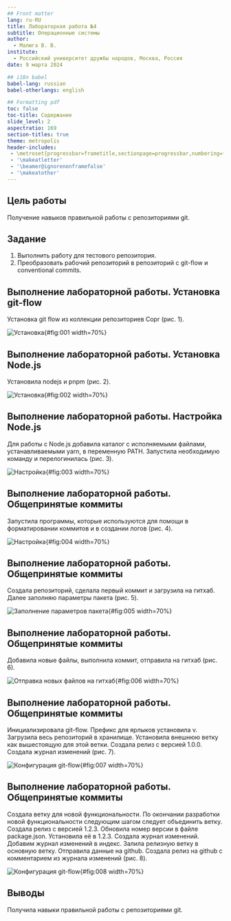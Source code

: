 ```yaml
---
## Front matter
lang: ru-RU
title: Лабораторная работа №4
subtitle: Операционные системы
author:
  - Малюга В. В.
institute:
  - Российский университет дружбы народов, Москва, Россия
date: 9 марта 2024

## i18n babel
babel-lang: russian
babel-otherlangs: english

## Formatting pdf
toc: false
toc-title: Содержание
slide_level: 2
aspectratio: 169
section-titles: true
theme: metropolis
header-includes:
 - \metroset{progressbar=frametitle,sectionpage=progressbar,numbering=fraction}
 - '\makeatletter'
 - '\beamer@ignorenonframefalse'
 - '\makeatother'
---
```



## Цель работы

  Получение навыков правильной работы с репозиториями git.  

## Задание

1. Выполнить работу для тестового репозитория.  
2. Преобразовать рабочий репозиторий в репозиторий с git-flow и conventional commits.  

## Выполнение лабораторной работы. Установка git-flow

Установка git flow из коллекции репозиториев Copr (рис. 1).  
  
![Установка](image/1.png){#fig:001 width=70%}  


## Выполнение лабораторной работы. Установка Node.js

Установила nodejs и pnpm (рис. 2).  

![Установка](image/23.png){#fig:002 width=70%}  

## Выполнение лабораторной работы. Настройка Node.js

Для работы с Node.js добавила каталог с исполняемыми файлами, устанавливаемыми yarn, в переменную PATH. Запустила необходимую команду и перелогинилась (рис. 3).  

![Настройка](image/4.png){#fig:003 width=70%}  

## Выполнение лабораторной работы. Общепринятые коммиты

Запустила программы, которые используются для помощи в форматировании коммитов и в создании логов (рис. 4).  

![Настройка](image/5.png){#fig:004 width=70%}  

## Выполнение лабораторной работы. Общепринятые коммиты 

Создала репозиторий, сделала первый коммит и загрузила на гитхаб. Далее заполняю параметры пакета (рис. 5).  

![Заполнение параметров пакета](image/6.png){#fig:005 width=70%}  

## Выполнение лабораторной работы. Общепринятые коммиты

Добавила новые файлы, выполнила коммит, отправила на гитхаб (рис. 6).  

![Отправка новых файлов на гитхаб](image/701.png){#fig:006 width=70%}  

## Выполнение лабораторной работы. Общепринятые коммиты


Инициализировала git-flow. Префикс для ярлыков установила v. Загрузила весь репозиторий в хранилище. Установила внешнюю ветку как вышестоящую для этой ветки. Создала релиз с версией 1.0.0. Создала журнал изменений (рис. 7).  

![Конфигурация git-flow](image/8.png){#fig:007 width=70%}  

## Выполнение лабораторной работы. Общепринятые коммиты


Создала ветку для новой функциональности. По окончании разработки новой функциональности следующим шагом следует объединить ветку. 
Создала релиз с версией 1.2.3. Обновила номер версии в файле package.json. Установила её в 1.2.3. Создала журнал изменений. Добавим журнал изменений в индекс. Залила релизную ветку в основную ветку. Отправила данные на github. Создала релиз на github с комментарием из журнала изменений (рис. 8).  

![Конфигурация git-flow](image/10.png){#fig:008 width=70%}  

## Выводы

 Получила навыки правильной работы с репозиториями git. 
